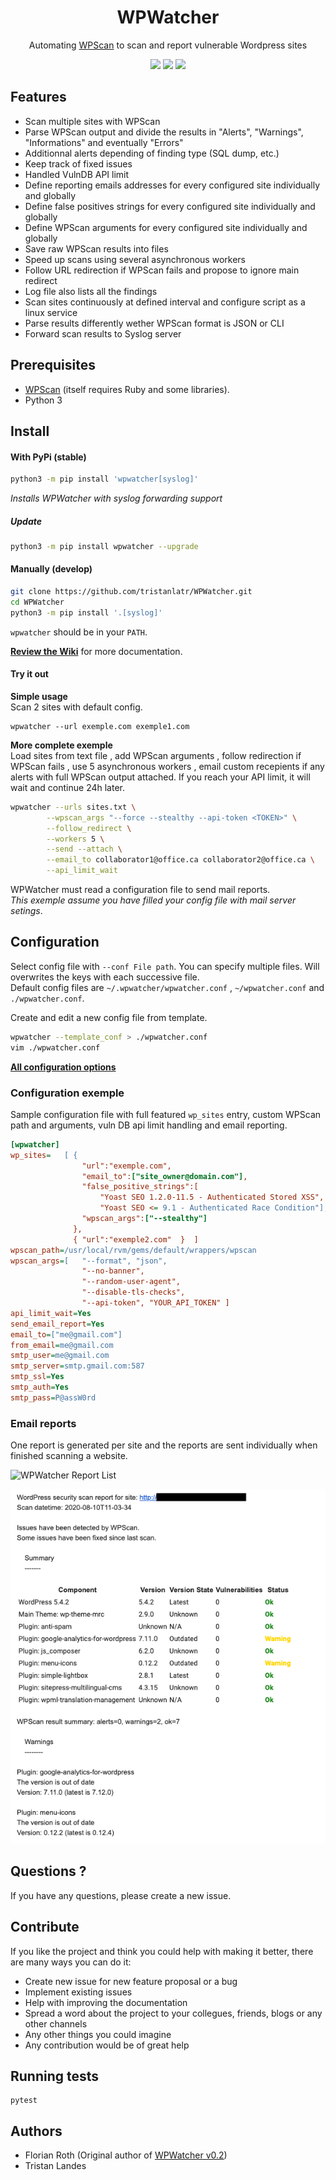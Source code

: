 


<h1 align="center">WPWatcher</h1>

<p align="center">
  Automating <a href="https://wpscan.org/" title="homepage" target="_blank">WPScan</a> to scan and report vulnerable Wordpress sites
  <br>
</p>

<p align="center">
  <a href="https://github.com/tristanlatr/WPWatcher/actions" target="_blank"><img src="https://github.com/tristanlatr/WPWatcher/workflows/test/badge.svg"></a>
  <a href="https://codecov.io/gh/tristanlatr/WPWatcher" target="_blank"><img src="https://codecov.io/gh/tristanlatr/WPWatcher/branch/master/graph/badge.svg"></a>
  <a href="https://pypi.org/project/WPWatcher/" target="_blank"><img src="https://badge.fury.io/py/wpwatcher.svg"></a>
  <!-- <a href="https://codeclimate.com/github/tristanlatr/WPWatcher" target="_blank"><img src="https://codeclimate.com/github/tristanlatr/WPWatcher/badges/gpa.svg"></a> -->

</p>

## Features
  - Scan multiple sites with WPScan
  - Parse WPScan output and divide the results in "Alerts", "Warnings", "Informations" and eventually "Errors"
  - Additionnal alerts depending of finding type (SQL dump, etc.)  
  - Keep track of fixed issues
  - Handled VulnDB API limit
  - Define reporting emails addresses for every configured site individually and globally
  - Define false positives strings for every configured site individually and globally
  - Define WPScan arguments for every configured site individually and globally
  - Save raw WPScan results into files
  - Speed up scans using several asynchronous workers
  - Follow URL redirection if WPScan fails and propose to ignore main redirect 
  - Log file also lists all the findings 
  - Scan sites continuously at defined interval and configure script as a linux service
  - Parse results differently wether WPScan format is JSON or CLI  
  - Forward scan results to Syslog server

## Prerequisites 
  - [WPScan](http://wpscan.org/) (itself requires Ruby and some libraries).   
  - Python 3

## Install
#### With PyPi (stable)


```bash
python3 -m pip install 'wpwatcher[syslog]'
```
*Installs WPWatcher with syslog forwarding support*  

#####  Update
```bash
python3 -m pip install wpwatcher --upgrade
```

#### Manually (develop)
```bash
git clone https://github.com/tristanlatr/WPWatcher.git
cd WPWatcher
python3 -m pip install '.[syslog]'
```
`wpwatcher` should be in your `PATH`.

**[Review the Wiki](https://github.com/tristanlatr/WPWatcher/wiki)** for more documentation.

#### Try it out

**Simple usage**  
Scan 2 sites with default config.

    wpwatcher --url exemple.com exemple1.com
    
**More complete exemple**  
Load sites from text file , add WPScan arguments , follow redirection if WPScan fails , use 5 asynchronous workers , email custom recepients if any alerts with full WPScan output attached. If you reach your API limit, it will wait and continue 24h later.

```bash
wpwatcher --urls sites.txt \
        --wpscan_args "--force --stealthy --api-token <TOKEN>" \
        --follow_redirect \
        --workers 5 \
        --send --attach \
        --email_to collaborator1@office.ca collaborator2@office.ca \
        --api_limit_wait
```

WPWatcher must read a configuration file to send mail reports.  
*This exemple assume you have filled your config file with mail server setings*.

## Configuration

Select config file with `--conf File path`. You can specify multiple files. Will overwrites the keys with each successive file.  
Default config files are `~/.wpwatcher/wpwatcher.conf` , `~/wpwatcher.conf` and `./wpwatcher.conf`.

Create and edit a new config file from template.

```bash
wpwatcher --template_conf > ./wpwatcher.conf
vim ./wpwatcher.conf
```

**[All configuration options](https://github.com/tristanlatr/WPWatcher/wiki/All-configuration-options)**

### Configuration exemple

Sample configuration file with full featured `wp_sites` entry, custom WPScan path and arguments, vuln DB api limit handling and email reporting.

```ini
[wpwatcher]
wp_sites=   [ {   
                "url":"exemple.com",
                "email_to":["site_owner@domain.com"],
                "false_positive_strings":[
                    "Yoast SEO 1.2.0-11.5 - Authenticated Stored XSS",
                    "Yoast SEO <= 9.1 - Authenticated Race Condition"],
                "wpscan_args":["--stealthy"]
              },
              { "url":"exemple2.com"  }  ]
wpscan_path=/usr/local/rvm/gems/default/wrappers/wpscan
wpscan_args=[   "--format", "json",
                "--no-banner",
                "--random-user-agent", 
                "--disable-tls-checks",
                "--api-token", "YOUR_API_TOKEN" ]
api_limit_wait=Yes
send_email_report=Yes
email_to=["me@gmail.com"]
from_email=me@gmail.com
smtp_user=me@gmail.com
smtp_server=smtp.gmail.com:587
smtp_ssl=Yes
smtp_auth=Yes
smtp_pass=P@assW0rd
```

### Email reports

One report is generated per site and the reports are sent individually when finished scanning a website.  

![WPWatcher Report List](https://github.com/tristanlatr/WPWatcher/raw/master/screens/wpwatcher-report-list.png "WPWatcher Report")

![WPWatcher Report](https://github.com/tristanlatr/WPWatcher/raw/master/screens/wpwatcher-report.png "WPWatcher Report")

## Questions ?
If you have any questions, please create a new issue.

## Contribute
If you like the project and think you could help with making it better, there are many ways you can do it:

- Create new issue for new feature proposal or a bug
- Implement existing issues
- Help with improving the documentation
- Spread a word about the project to your collegues, friends, blogs or any other channels
- Any other things you could imagine
- Any contribution would be of great help

## Running tests
```
pytest
```

## Authors
- Florian Roth (Original author of [WPWatcher v0.2](https://github.com/Neo23x0/WPWatcher))
- Tristan Landes
